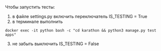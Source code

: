 Чтобы запустить тесты:
1. в файле settings.py включить переключатель IS_TESTING = True
2. в терминале выполнить
```
docker exec -it python bash -c "cd karathon && python3 manage.py test apps"
```
3. не забыть выключить IS_TESTING = False